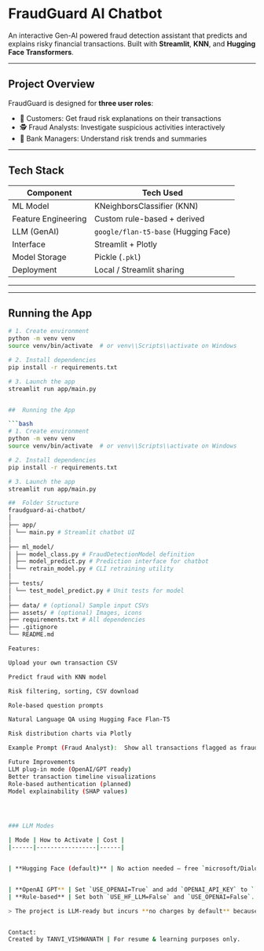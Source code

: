 #  FraudGuard AI Chatbot

An interactive Gen-AI powered fraud detection assistant that predicts and explains risky financial transactions. Built with **Streamlit**, **KNN**, and **Hugging Face Transformers**.

---

##  Project Overview

FraudGuard is designed for **three user roles**:
- 👤 Customers: Get fraud risk explanations on their transactions
- 🕵️ Fraud Analysts: Investigate suspicious activities interactively
- 👔 Bank Managers: Understand risk trends and summaries

---

##  Tech Stack

| Component        | Tech Used                    |
|------------------|------------------------------|
| ML Model         | KNeighborsClassifier (KNN)   |
| Feature Engineering | Custom rule-based + derived |
| LLM (GenAI)      | `google/flan-t5-base` (Hugging Face) |
| Interface        | Streamlit + Plotly           |
| Model Storage    | Pickle (`.pkl`)              |
| Deployment       | Local / Streamlit sharing    |

---

---

##  Running the App

```bash
# 1. Create environment
python -m venv venv
source venv/bin/activate  # or venv\\Scripts\\activate on Windows

# 2. Install dependencies
pip install -r requirements.txt

# 3. Launch the app
streamlit run app/main.py


##  Running the App

```bash
# 1. Create environment
python -m venv venv
source venv/bin/activate  # or venv\\Scripts\\activate on Windows

# 2. Install dependencies
pip install -r requirements.txt

# 3. Launch the app
streamlit run app/main.py

##  Folder Structure
fraudguard-ai-chatbot/
│
├── app/
│ └── main.py # Streamlit chatbot UI
│
├── ml_model/
│ ├── model_class.py # FraudDetectionModel definition
│ ├── model_predict.py # Prediction interface for chatbot
│ └── retrain_model.py # CLI retraining utility
│
├── tests/
│ └── test_model_predict.py # Unit tests for model
│
├── data/ # (optional) Sample input CSVs
├── assets/ # (optional) Images, icons
├── requirements.txt # All dependencies
├── .gitignore
└── README.md

Features:

Upload your own transaction CSV

Predict fraud with KNN model

Risk filtering, sorting, CSV download

Role-based question prompts

Natural Language QA using Hugging Face Flan-T5

Risk distribution charts via Plotly

Example Prompt (Fraud Analyst):  Show all transactions flagged as fraudulent

Future Improvements
LLM plug-in mode (OpenAI/GPT ready)
Better transaction timeline visualizations
Role-based authentication (planned)
Model explainability (SHAP values)




### LLM Modes

| Mode | How to Activate | Cost |
|------|-----------------|------|


| **Hugging Face (default)** | No action needed – free `microsoft/DialoGPT-small` model is downloaded on first run. | Free |


| **OpenAI GPT** | Set `USE_OPENAI=True` and add `OPENAI_API_KEY` to `.env`. | Pay‑as‑you‑go |
| **Rule‑based** | Set both `USE_HF_LLM=False` and `USE_OPENAI=False`. | Free |

> The project is LLM‑ready but incurs **no charges by default** because it runs an open‑source small model locally.


Contact:
Created by TANVI_VISHWANATH | For resume & learning purposes only.

